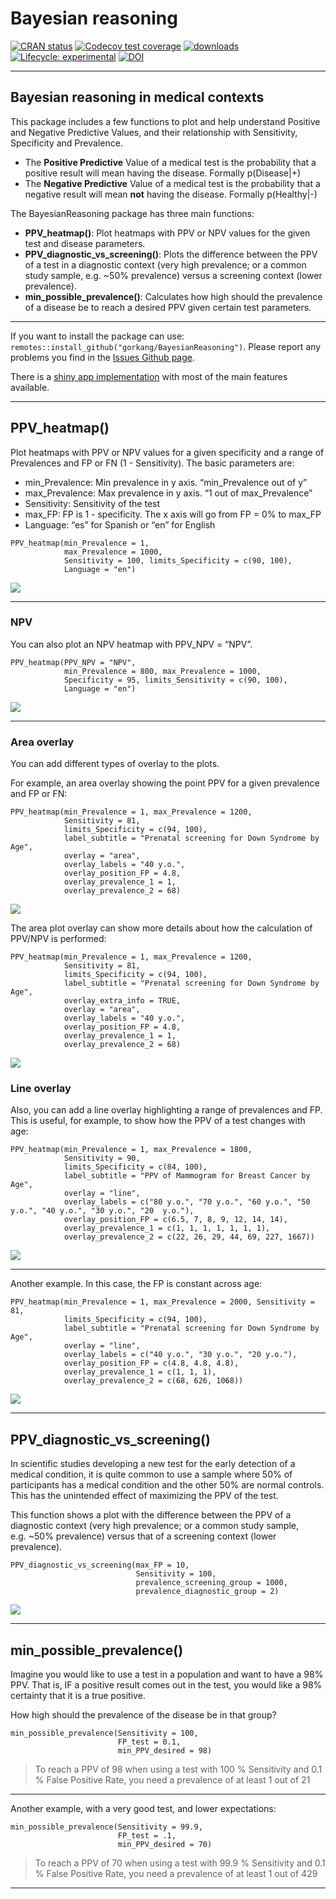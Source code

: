 # Bayesian reasoning

<!-- badges: start -->

[![CRAN
status](https://www.r-pkg.org/badges/version/BayesianReasoning)](https://cran.r-project.org/package=BayesianReasoning)
[![Codecov test
coverage](https://codecov.io/gh/gorkang/BayesianReasoning/branch/master/graph/badge.svg)](https://app.codecov.io/gh/gorkang/BayesianReasoning?branch=master)
[![downloads](http://cranlogs.r-pkg.org/badges/BayesianReasoning)](https://cran.r-project.org/package=BayesianReasoning)
[![Lifecycle:
experimental](https://img.shields.io/badge/lifecycle-experimental-orange.svg)](https://lifecycle.r-lib.org/articles/stages.html#experimental)
[![DOI](https://zenodo.org/badge/93097662.svg)](https://zenodo.org/badge/latestdoi/93097662)
<!-- badges: end -->

------------------------------------------------------------------------

## Bayesian reasoning in medical contexts

This package includes a few functions to plot and help understand
Positive and Negative Predictive Values, and their relationship with
Sensitivity, Specificity and Prevalence.

-   The **Positive Predictive** Value of a medical test is the
    probability that a positive result will mean having the disease.
    Formally p(Disease|+)
-   The **Negative Predictive** Value of a medical test is the
    probability that a negative result will mean **not** having the
    disease. Formally p(Healthy|-)

The BayesianReasoning package has three main functions:

-   **PPV\_heatmap()**: Plot heatmaps with PPV or NPV values for the
    given test and disease parameters.
-   **PPV\_diagnostic\_vs\_screening()**: Plots the difference between
    the PPV of a test in a diagnostic context (very high prevalence; or
    a common study sample, e.g. ~50% prevalence) versus a screening
    context (lower prevalence).
-   **min\_possible\_prevalence()**: Calculates how high should the
    prevalence of a disease be to reach a desired PPV given certain test
    parameters.

------------------------------------------------------------------------

If you want to install the package can use:
`remotes::install_github("gorkang/BayesianReasoning")`. Please report
any problems you find in the [Issues Github
page](https://github.com/gorkang/BayesianReasoning/issues).

There is a [shiny app
implementation](https://gorkang.shinyapps.io/BayesianReasoning/) with
most of the main features available.

------------------------------------------------------------------------

## PPV\_heatmap()

Plot heatmaps with PPV or NPV values for a given specificity and a range
of Prevalences and FP or FN (1 - Sensitivity). The basic parameters are:

-   min\_Prevalence: Min prevalence in y axis. “min\_Prevalence out of
    y”  
-   max\_Prevalence: Max prevalence in y axis. “1 out of
    max\_Prevalence”  
-   Sensitivity: Sensitivity of the test  
-   max\_FP: FP is 1 - specificity. The x axis will go from FP = 0% to
    max\_FP  
-   Language: “es” for Spanish or “en” for English

<!-- -->


    PPV_heatmap(min_Prevalence = 1,
                max_Prevalence = 1000, 
                Sensitivity = 100, limits_Specificity = c(90, 100),
                Language = "en")

![](man/figures/README_files/figure-markdown_strict/heatmap-1.png)

------------------------------------------------------------------------

### NPV

You can also plot an NPV heatmap with PPV\_NPV = “NPV”.


    PPV_heatmap(PPV_NPV = "NPV",
                min_Prevalence = 800, max_Prevalence = 1000, 
                Specificity = 95, limits_Sensitivity = c(90, 100),
                Language = "en")

![](man/figures/README_files/figure-markdown_strict/NPV-heatmap-1.png)

------------------------------------------------------------------------

### Area overlay

You can add different types of overlay to the plots.

For example, an area overlay showing the point PPV for a given
prevalence and FP or FN:


    PPV_heatmap(min_Prevalence = 1, max_Prevalence = 1200, 
                Sensitivity = 81, 
                limits_Specificity = c(94, 100),
                label_subtitle = "Prenatal screening for Down Syndrome by Age",
                overlay = "area",
                overlay_labels = "40 y.o.",
                overlay_position_FP = 4.8,
                overlay_prevalence_1 = 1,
                overlay_prevalence_2 = 68)

![](man/figures/README_files/figure-markdown_strict/area-1.png)

The area plot overlay can show more details about how the calculation of
PPV/NPV is performed:


    PPV_heatmap(min_Prevalence = 1, max_Prevalence = 1200, 
                Sensitivity = 81, 
                limits_Specificity = c(94, 100),
                label_subtitle = "Prenatal screening for Down Syndrome by Age", 
                overlay_extra_info = TRUE,
                overlay = "area",
                overlay_labels = "40 y.o.",
                overlay_position_FP = 4.8,
                overlay_prevalence_1 = 1,
                overlay_prevalence_2 = 68)

![](man/figures/README_files/figure-markdown_strict/area2-1.png)

### Line overlay

Also, you can add a line overlay highlighting a range of prevalences and
FP. This is useful, for example, to show how the PPV of a test changes
with age:


    PPV_heatmap(min_Prevalence = 1, max_Prevalence = 1800, 
                Sensitivity = 90, 
                limits_Specificity = c(84, 100),
                label_subtitle = "PPV of Mammogram for Breast Cancer by Age",
                overlay = "line", 
                overlay_labels = c("80 y.o.", "70 y.o.", "60 y.o.", "50 y.o.", "40 y.o.", "30 y.o.", "20  y.o."),
                overlay_position_FP = c(6.5, 7, 8, 9, 12, 14, 14),
                overlay_prevalence_1 = c(1, 1, 1, 1, 1, 1, 1),
                overlay_prevalence_2 = c(22, 26, 29, 44, 69, 227, 1667))

![](man/figures/README_files/figure-markdown_strict/line-1.png)

------------------------------------------------------------------------

Another example. In this case, the FP is constant across age:


    PPV_heatmap(min_Prevalence = 1, max_Prevalence = 2000, Sensitivity = 81, 
                limits_Specificity = c(94, 100),
                label_subtitle = "Prenatal screening for Down Syndrome by Age",
                overlay = "line",
                overlay_labels = c("40 y.o.", "30 y.o.", "20 y.o."),
                overlay_position_FP = c(4.8, 4.8, 4.8),
                overlay_prevalence_1 = c(1, 1, 1),
                overlay_prevalence_2 = c(68, 626, 1068))

![](man/figures/README_files/figure-markdown_strict/line-2-1.png)

------------------------------------------------------------------------

## PPV\_diagnostic\_vs\_screening()

In scientific studies developing a new test for the early detection of a
medical condition, it is quite common to use a sample where 50% of
participants has a medical condition and the other 50% are normal
controls. This has the unintended effect of maximizing the PPV of the
test.

This function shows a plot with the difference between the PPV of a
diagnostic context (very high prevalence; or a common study sample,
e.g. ~50% prevalence) versus that of a screening context (lower
prevalence).


    PPV_diagnostic_vs_screening(max_FP = 10, 
                                Sensitivity = 100, 
                                prevalence_screening_group = 1000, 
                                prevalence_diagnostic_group = 2)

![](man/figures/README_files/figure-markdown_strict/diagnostic-1.png)

------------------------------------------------------------------------

## min\_possible\_prevalence()

Imagine you would like to use a test in a population and want to have a
98% PPV. That is, IF a positive result comes out in the test, you would
like a 98% certainty that it is a true positive.

How high should the prevalence of the disease be in that group?

    min_possible_prevalence(Sensitivity = 100, 
                            FP_test = 0.1, 
                            min_PPV_desired = 98)

> To reach a PPV of 98 when using a test with 100 % Sensitivity and 0.1
> % False Positive Rate, you need a prevalence of at least 1 out of 21

------------------------------------------------------------------------

Another example, with a very good test, and lower expectations:

    min_possible_prevalence(Sensitivity = 99.9, 
                            FP_test = .1, 
                            min_PPV_desired = 70)

> To reach a PPV of 70 when using a test with 99.9 % Sensitivity and 0.1
> % False Positive Rate, you need a prevalence of at least 1 out of 429

------------------------------------------------------------------------
